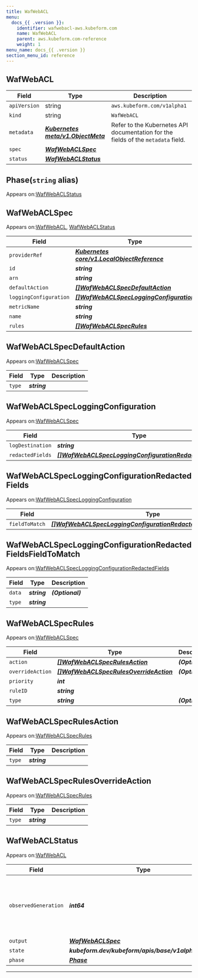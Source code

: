 ```yaml
---
title: WafWebACL
menu:
  docs_{{ .version }}:
    identifier: wafwebacl-aws.kubeform.com
    name: WafWebACL
    parent: aws.kubeform.com-reference
    weight: 1
menu_name: docs_{{ .version }}
section_menu_id: reference
---
```


## WafWebACL
| Field | Type | Description |
| ------ | ----- | ----------- |
| `apiVersion` | string | `aws.kubeform.com/v1alpha1` |
|    `kind` | string | `WafWebACL` |
| `metadata` | ***[Kubernetes meta/v1.ObjectMeta](https://kubernetes.io/docs/reference/generated/kubernetes-api/v1.13/#objectmeta-v1-meta)***|Refer to the Kubernetes API documentation for the fields of the `metadata` field.|
| `spec` | ***[WafWebACLSpec](#wafwebaclspec)***||
| `status` | ***[WafWebACLStatus](#wafwebaclstatus)***||
## Phase(`string` alias)

Appears on:[WafWebACLStatus](#wafwebaclstatus)

## WafWebACLSpec

Appears on:[WafWebACL](#wafwebacl), [WafWebACLStatus](#wafwebaclstatus)

| Field | Type | Description |
| ------ | ----- | ----------- |
| `providerRef` | ***[Kubernetes core/v1.LocalObjectReference](https://kubernetes.io/docs/reference/generated/kubernetes-api/v1.13/#localobjectreference-v1-core)***||
| `id` | ***string***||
| `arn` | ***string***| ***(Optional)*** |
| `defaultAction` | ***[[]WafWebACLSpecDefaultAction](#wafwebaclspecdefaultaction)***||
| `loggingConfiguration` | ***[[]WafWebACLSpecLoggingConfiguration](#wafwebaclspecloggingconfiguration)***| ***(Optional)*** |
| `metricName` | ***string***||
| `name` | ***string***||
| `rules` | ***[[]WafWebACLSpecRules](#wafwebaclspecrules)***| ***(Optional)*** |
## WafWebACLSpecDefaultAction

Appears on:[WafWebACLSpec](#wafwebaclspec)

| Field | Type | Description |
| ------ | ----- | ----------- |
| `type` | ***string***||
## WafWebACLSpecLoggingConfiguration

Appears on:[WafWebACLSpec](#wafwebaclspec)

| Field | Type | Description |
| ------ | ----- | ----------- |
| `logDestination` | ***string***||
| `redactedFields` | ***[[]WafWebACLSpecLoggingConfigurationRedactedFields](#wafwebaclspecloggingconfigurationredactedfields)***| ***(Optional)*** |
## WafWebACLSpecLoggingConfigurationRedactedFields

Appears on:[WafWebACLSpecLoggingConfiguration](#wafwebaclspecloggingconfiguration)

| Field | Type | Description |
| ------ | ----- | ----------- |
| `fieldToMatch` | ***[[]WafWebACLSpecLoggingConfigurationRedactedFieldsFieldToMatch](#wafwebaclspecloggingconfigurationredactedfieldsfieldtomatch)***||
## WafWebACLSpecLoggingConfigurationRedactedFieldsFieldToMatch

Appears on:[WafWebACLSpecLoggingConfigurationRedactedFields](#wafwebaclspecloggingconfigurationredactedfields)

| Field | Type | Description |
| ------ | ----- | ----------- |
| `data` | ***string***| ***(Optional)*** |
| `type` | ***string***||
## WafWebACLSpecRules

Appears on:[WafWebACLSpec](#wafwebaclspec)

| Field | Type | Description |
| ------ | ----- | ----------- |
| `action` | ***[[]WafWebACLSpecRulesAction](#wafwebaclspecrulesaction)***| ***(Optional)*** |
| `overrideAction` | ***[[]WafWebACLSpecRulesOverrideAction](#wafwebaclspecrulesoverrideaction)***| ***(Optional)*** |
| `priority` | ***int***||
| `ruleID` | ***string***||
| `type` | ***string***| ***(Optional)*** |
## WafWebACLSpecRulesAction

Appears on:[WafWebACLSpecRules](#wafwebaclspecrules)

| Field | Type | Description |
| ------ | ----- | ----------- |
| `type` | ***string***||
## WafWebACLSpecRulesOverrideAction

Appears on:[WafWebACLSpecRules](#wafwebaclspecrules)

| Field | Type | Description |
| ------ | ----- | ----------- |
| `type` | ***string***||
## WafWebACLStatus

Appears on:[WafWebACL](#wafwebacl)

| Field | Type | Description |
| ------ | ----- | ----------- |
| `observedGeneration` | ***int64***| ***(Optional)*** Resource generation, which is updated on mutation by the API Server.|
| `output` | ***[WafWebACLSpec](#wafwebaclspec)***| ***(Optional)*** |
| `state` | ***kubeform.dev/kubeform/apis/base/v1alpha1.State***| ***(Optional)*** |
| `phase` | ***[Phase](#phase)***| ***(Optional)*** |
---
